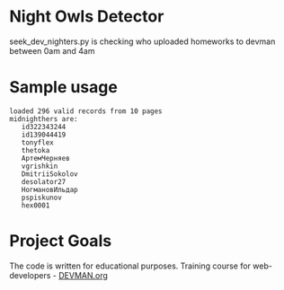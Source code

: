 # Night Owls Detector

seek_dev_nighters.py is checking who uploaded homeworks to devman between 0am and 4am

# Sample usage

```text
loaded 296 valid records from 10 pages
midnighthers are:
   id322343244
   id139044419
   tonyflex
   thetoka
   АртемЧерняев
   vgrishkin
   DmitriiSokolov
   desolator27
   НогмановИльдар
   pspiskunov
   hex0001
```

# Project Goals

The code is written for educational purposes. Training course for web-developers - [DEVMAN.org](https://devman.org)
